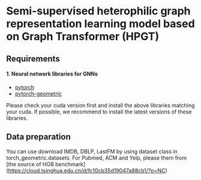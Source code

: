 # Semi-supervised heterophilic graph representation learning model based on Graph Transformer (HPGT)

## Requirements

#### 1. Neural network libraries for GNNs

* [pytorch](https://pytorch.org/get-started/locally/)
* [pytorch-geometric](https://pytorch-geometric.readthedocs.io/en/latest/notes/installation.html)

Please check your cuda version first and install the above libraries matching your cuda. If possible, we recommend to install the latest versions of these libraries.

## Data preparation

You can use download IMDB, DBLP, LastFM by using dataset class in torch_geometric.datasets. For Pubmed, ACM and Yelp, please them from [the source of HGB benchmark] (https://cloud.tsinghua.edu.cn/d/fc10cb35d19047a88cb1/?p=NC)
